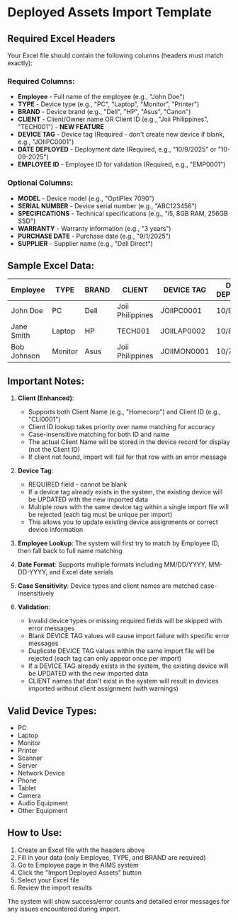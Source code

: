 # Deployed Assets Import Template

## Required Excel Headers

Your Excel file should contain the following columns (headers must match exactly):

### Required Columns:

- **Employee** - Full name of the employee (e.g., "John Doe")
- **TYPE** - Device type (e.g., "PC", "Laptop", "Monitor", "Printer")
- **BRAND** - Device brand (e.g., "Dell", "HP", "Asus", "Canon")
- **CLIENT** - Client/Owner name OR Client ID (e.g., "Joii Philippines", "TECH001") - **NEW FEATURE**
- **DEVICE TAG** - Device tag (Required - don't create new device if blank, e.g., "JOIIPC0001")
- **DATE DEPLOYED** - Deployment date (Required, e.g., "10/9/2025" or "10-09-2025")
- **EMPLOYEE ID** - Employee ID for validation (Required, e.g., "EMP0001")

### Optional Columns:

- **MODEL** - Device model (e.g., "OptiPlex 7090")
- **SERIAL NUMBER** - Device serial number (e.g., "ABC123456")
- **SPECIFICATIONS** - Technical specifications (e.g., "i5, 8GB RAM, 256GB SSD")
- **WARRANTY** - Warranty information (e.g., "3 years")
- **PURCHASE DATE** - Purchase date (e.g., "9/1/2025")
- **SUPPLIER** - Supplier name (e.g., "Dell Direct")

## Sample Excel Data:

| Employee    | TYPE    | BRAND | CLIENT           | DEVICE TAG  | DATE DEPLOYED | EMPLOYEE ID | MODEL         | SERIAL NUMBER | SPECIFICATIONS | WARRANTY | PURCHASE DATE | SUPPLIER    |
| ----------- | ------- | ----- | ---------------- | ----------- | ------------- | ----------- | ------------- | ------------- | -------------- | -------- | ------------- | ----------- |
| John Doe    | PC      | Dell  | Joii Philippines | JOIIPC0001  | 10/9/2025     | EMP0001     | OptiPlex 7090 | ABC123456     | i5, 8GB RAM    | 3 years  | 9/1/2025      | Dell Direct |
| Jane Smith  | Laptop  | HP    | TECH001          | JOIILAP0002 | 10/8/2025     | EMP0002     | ProBook 450   | XYZ789012     | i7, 16GB RAM   | 2 years  | 9/15/2025     | HP Store    |
| Bob Johnson | Monitor | Asus  | Joii Philippines | JOIIMON0001 | 10/7/2025     | EMP0003     | VG248QE       | MON987654     | 24" 1080p      | 1 year   | 9/20/2025     | Asus Direct |

## Important Notes:

1. **Client (Enhanced)**:

   - Supports both Client Name (e.g., "Homecorp") and Client ID (e.g., "CLI0001")
   - Client ID lookup takes priority over name matching for accuracy
   - Case-insensitive matching for both ID and name
   - The actual Client Name will be stored in the device record for display (not the Client ID)
   - If client not found, import will fail for that row with an error message

2. **Device Tag**:

   - REQUIRED field - cannot be blank
   - If a device tag already exists in the system, the existing device will be UPDATED with the new imported data
   - Multiple rows with the same device tag within a single import file will be rejected (each tag must be unique per import)
   - This allows you to update existing device assignments or correct device information

3. **Employee Lookup**: The system will first try to match by Employee ID, then fall back to full name matching

4. **Date Format**: Supports multiple formats including MM/DD/YYYY, MM-DD-YYYY, and Excel date serials

5. **Case Sensitivity**: Device types and client names are matched case-insensitively

6. **Validation**:
   - Invalid device types or missing required fields will be skipped with error messages
   - Blank DEVICE TAG values will cause import failure with specific error messages
   - Duplicate DEVICE TAG values within the same import file will be rejected (each tag can only appear once per import)
   - If a DEVICE TAG already exists in the system, the existing device will be UPDATED with the new imported data
   - CLIENT names that don't exist in the system will result in devices imported without client assignment (with warnings)

## Valid Device Types:

- PC
- Laptop
- Monitor
- Printer
- Scanner
- Server
- Network Device
- Phone
- Tablet
- Camera
- Audio Equipment
- Other Equipment

## How to Use:

1. Create an Excel file with the headers above
2. Fill in your data (only Employee, TYPE, and BRAND are required)
3. Go to Employee page in the AIMS system
4. Click the "Import Deployed Assets" button
5. Select your Excel file
6. Review the import results

The system will show success/error counts and detailed error messages for any issues encountered during import.
